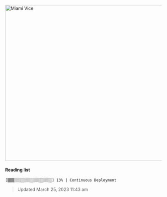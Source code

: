 
[<img src="https://media.giphy.com/media/l0IsIMQkVZ0UK1Q7C/giphy.gif" alt="Miami Vice" width="800" height="500">](https://www.youtube.com/watch?v=-aMCzRj3Syg)

#### Reading list

    [▒▒▒░░░░░░░░░░░░░░░░░] 13% | Continuous Deployment
    
> Updated March 25, 2023 11:43 am
